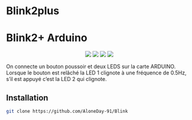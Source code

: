 # Blink2plus

# Blink2+ Arduino

<p align="center">
  <a href="https://www.python.org/"><img src="https://img.shields.io/badge/Made%20with-C++-1f425f.svg"/></a>
  <a href="https://github.com/AloneDay-91/Blink2plus/releases"><img src="https://img.shields.io/github/downloads/AloneDay-91/Blink2plus/total.svg"/></a>
  <a href="https://github.com/AloneDay-91/Blink2plus/releases/tag/v1.0.0"><img src="https://badge.fury.io/gh/AloneDay-91%2FBlink2plus.svg"/></a>
  <a href="https://github.com/ellerbrock/open-source-badges/"><img src="https://badges.frapsoft.com/os/v1/open-source.svg?v=103"/></a>
</p>

On connecte un bouton poussoir et deux LEDS sur la carte ARDUINO. Lorsque le bouton
est relâché la LED 1 clignote à une fréquence de 0.5Hz, s’il est appuyé c’est la LED 2 qui
clignote.

## Installation
```bash
git clone https://github.com/AloneDay-91/Blink
```
